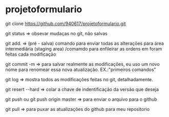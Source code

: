 # projetoformulario

git clone https://github.com/940617/projetoformulario.git

git status => obsevar mudaças no git, não salvas

git add. => (pré - salva) comando para enviar todas as alterações para área intermediária (staging area)  /comamdo para enfileirar as ordens em foram feitas cada modificação

git commit -m => para salvar realmente as modificações, eu uso um novo nome para renomear essa nova atualização. EX.:"primeiros comandos"

git log => mostra todos as modificações feitas no git, detalhadamente.

git resert --hard => colar a chave de indentificação da versão que deseja

git push ou git push origin master => para enviar o arquivo para o github

git pull => para puxar as atualizações do github para meu repositorio

